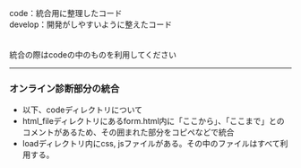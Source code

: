 code：統合用に整理したコード  
develop：開発がしやすいように整えたコード  
<br><br>
統合の際はcodeの中のものを利用してください
<hr>

### オンライン診断部分の統合
- 以下、codeディレクトリについて
- html_fileディレクトリにあるform.html内に「ここから」、「ここまで」とのコメントがあるため、その囲まれた部分をコピペなどで統合
- loadディレクトリ内にcss, jsファイルがある。その中のファイルはすべて利用する。